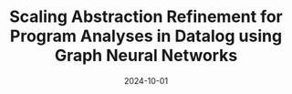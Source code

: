 ---
title: "Scaling Abstraction Refinement for Program Analyses in Datalog using Graph Neural Networks"
collection: publications
permalink: /publication/oopsla2024
# excerpt: 'This paper is about the number 1. The number 2 is left for future work.'
date: 2024-10-01
venue: 'OOPSLA'
paperurl: '/files/oopsla24-final.pdf'
# citation: 'Your Name, You. (2009). &quot;Paper Title Number 1.&quot; <i>Journal 1</i>. 1(1).'
---